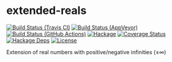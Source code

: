 extended-reals
==============

[![Build Status (Travis CI)](https://secure.travis-ci.org/msakai/extended-reals.png?branch=master)](http://travis-ci.org/msakai/extended-reals) 
[![Build Status (AppVeyor)](https://ci.appveyor.com/api/projects/status/r9v6hp2gldge2jih?svg=true)](https://ci.appveyor.com/project/msakai/extended-reals)
[![Build Status (GitHub Actions)](https://github.com/msakai/extended-reals/workflows/build/badge.svg)](https://github.com/msakai/extended-reals/actions)
[![Hackage](https://img.shields.io/hackage/v/extended-reals.svg)](https://hackage.haskell.org/package/extended-reals)
[![Coverage Status](https://coveralls.io/repos/msakai/extended-reals/badge.svg?branch=master)](https://coveralls.io/r/msakai/extended-reals?branch=master)
[![Hackage Deps](https://img.shields.io/hackage-deps/v/extended-reals.svg)](https://packdeps.haskellers.com/feed?needle=extended-reals)
[![License](https://img.shields.io/badge/License-BSD%203--Clause-blue.svg)](https://opensource.org/licenses/BSD-3-Clause)

Extension of real numbers with positive/negative infinities (±∞)
